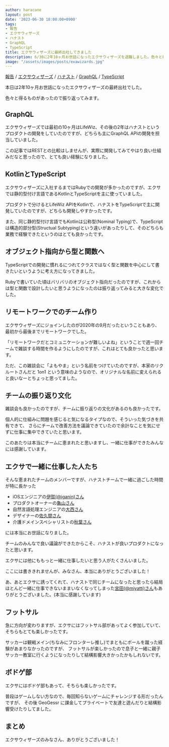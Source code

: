 ```yaml
---
author: haracane
layout: post
date: '2023-06-30 18:00:00+0900'
tags:
- 報告
- エクサウィザーズ
- ハナスト
- GraphQL
- TypeScript
title: エクサウィザーズに最終出社してきました
description: 6/30に2年10ヶ月お世話になったエクサウィザーズを退職しました。色々と得るものがあったので振り返ってみます。
image: "/assets/images/posts/exawizards.jpg"
---
```

<!-- tag_links -->
[報告](/tags/information/) / [エクサウィザーズ](/tags/exawizards/) / [ハナスト](/tags/hanasuto/) / [GraphQL](/tags/graphql/) / [TypeScript](/tags/typescript/)

<!-- content -->
本日は2年10ヶ月お世話になったエクサウィザーズの最終出社でした。


色々と得るものがあったので振り返ってみます。

## GraphQL

エクサウィザーズでは最初の10ヶ月はLifeWiz、その後の2年はハナストというプロダクトの開発をしていたのですが、どちらも主にGraphQL APIの開発を担当していました。

この記事ではRESTとの比較はしませんが、実際に開発してみてやはり良い仕組みだなと思ったので、とても良い経験になりました。

## KotlinとTypeScript

エクサウィザーズに入社するまではRubyでの開発が多かったのですが、エクサでは静的型付け言語であるKotlinとTypeScriptを主に使っていました。

プロダクトで分けるとLifeWiz APIをKotlinで、ハナストをTypeScriptで主に開発していたのですが、どちらも開発しやすかったです。

また、同じ静的型付け言語でもKotlinは公称型(Nominal Typing)で、TypeScriptは構造的部分型(Structual Subtyping)という違いがあったりして、そのどちらも業務で経験できたというのはとても良かったです。

## オブジェクト指向から型と関数へ

TypeScriptでの開発に慣れるにつれてクラスではなく型と関数を中心にして書きたいというように考え方になってきました。

Rubyで書いていた頃はバリバリのオブジェクト指向だったのですが、これからは型と関数で設計したいと思うようになったのは振り返ってみると大きな変化でした。

## リモートワークでのチーム作り

エクサウィザーズにジョインしたのが2020年の9月だったということもあり、最初から最後までリモートワークでした。

「リモートワークだとコミュニケーションが難しいよね」ということで週一回チームで雑談する時間を作るようにしたのですが、これはとても良かったと思います。

ただ、この雑談会に「よもやま」という名前をつけていたのですが、本家のリクルートさんだと 1on1 という意味のようなので、オリジナルな名前に変えられると良いなーとちょっと思ってました。

## チームの振り返り文化

雑談会も良かったのですが、チームに振り返りの文化があるのも良かったです。

個人的に仕組みに問題を感じると気になるタイプなので、そういった気づきを共有できて、
さらにチームで改善方法を議論できていたので余計なことを気にせずに仕事に集中できていたと思います。

このあたりは本当にチームに恵まれたと思いますし、一緒に仕事ができたみんなには感謝しています。

## エクサで一緒に仕事した人たち

そんな恵まれたチームのメンバーですが、ハナストチームで一緒に過ごした時間が特に長かった

- iOSエンジニアの<a href="https://twitter.com/iganin_dev" target="_blank">伊賀(@iganin)さん</a>
- プロダクトオーナーの<a href="https://note.exawizards.com/n/n9d6c3f433318" target="_blank">亀山さん</a>
- 自然言語処理エンジニアの<a href="https://note.exawizards.com/n/n9d31b07185d8" target="_blank">大西さん</a>
- デザイナーの<a href="https://note.exawizards.com/n/n16a8bf7faf62" target="_blank">佐久間さん</a>
- 介護ドメインスペシャリストの<a href="https://note.exawizards.com/n/n9428cb05195b" target="_blank">秋葉さん</a>

には本当にお世話になりました。

チームのみんなで良い議論ができたからこそ、ハナストが良いプロダクトになったと思います。

エクサには他にももっと一緒に仕事したいと思う人がたくさんいました。

ここには書ききれませんが、みなさん、本当にありがとうございました！

あ、あとエクサに誘ってくれて、ハナストで同じチームになったと思ったら結局ほとんど一緒に仕事できないままいなくなってしまった<a href="https://twitter.com/miyatti" target="_blank">宮田(@miyatti)さん</a>もありがとうございました。(本当に感謝しています)

## フットサル

急に方向が変わりますが、エクサにはフットサル部があってよく参加していて、そちらもとても楽しかったです。

サッカーは観戦メイン(ちなみにフロンターレ推し)でまともにボールを蹴った経験があまりなかったのですが、
フットサルが楽しかったので息子と一緒に親子サッカー教室に行くようになったりして結構影響大きかったかもしれないです。

## ボドゲ部

エクサにはボドゲ部もあって、そちらも楽しかったです。

普段はゲームしない方なので、毎回知らないゲームにチャレンジする形だったんですが、
その後 GeoGessr に課金してプライベートで友達と遊んだりと結構影響受けたりしてました。

## まとめ

エクサウィザーズのみなさん、ありがとうございました！
